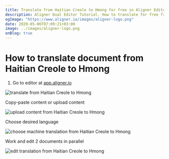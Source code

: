```yaml
---
title: Translate from Haitian Creole to Hmong for free in Aligner Editor
description: Aligner Dual Editor Tutorial. How to translate for free from Haitian Creole to Hmong. Aligner is multilingual document management platform. 
ogImage: "https://www.aligner.io/images/aligner-logo.png"
date: 2020-05-06T07:09:21+03:00
image: ../images/aligner-logo.png
onBlog: true
---
```


# How to translate document from Haitian Creole to Hmong

1. Go to editor at [app.aligner.io](https://app.aligner.io "Aligner App web page")

![translate from Haitian Creole to Hmong](../aligner-blank-editor.png "translate from Haitian Creole to Hmong")

Copy-paste content or upload content

![upload content from Haitian Creole to Hmong](../aligner-uploaded-document.png "upload content from Haitian Creole to Hmong")

Choose desired language

![choose machine translation from Haitian Creole to Hmong](../aligner-language-dropdown.png "choose machine translation from Haitian Creole to Hmong")

Work and edit 2 documents in parallel

![edit translation from Haitian Creole to Hmong](../aligner-double-sitded-editor.png "edit translation from Haitian Creole to Hmong")

